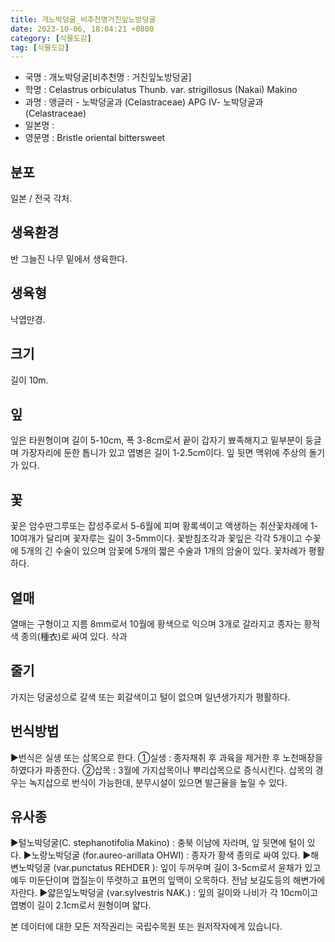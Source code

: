 ```yaml
---
title: 개노박덩굴_비추천명거친잎노방덩굴
date: 2023-10-06, 18:04:21 +0800
category: [식물도감]
tag: [식물도감]
---
```




- 국명 : 개노박덩굴[비추천명 : 거친잎노방덩굴]
- 학명 : Celastrus orbiculatus Thunb. var. strigillosus (Nakai) Makino
- 과명 : 앵글러 - 노박덩굴과 (Celastraceae) APG Ⅳ- 노박덩굴과 (Celastraceae)
- 일본명 : 
- 영문명 : Bristle oriental bittersweet


## 분포
일본 / 전국 각처.
## 생육환경
반 그늘진 나무 밑에서 생육한다.
## 생육형
낙엽만경.
## 크기
길이 10m.
## 잎
잎은 타원형이며 길이 5-10cm, 폭 3-8cm로서 끝이 갑자기 뾰족해지고 밑부분이 둥글며 가장자리에 둔한 톱니가 있고 엽병은 길이 1-2.5cm이다. 잎 뒷면 맥위에 주상의 돌기가 있다.
## 꽃
꽃은 암수딴그루또는 잡성주로서 5-6월에 피며 황록색이고 액생하는 취산꽃차례에 1-10여개가 달리며 꽃자루는 길이 3-5mm이다. 꽃받침조각과 꽃잎은 각각 5개이고 수꽃에 5개의 긴 수술이 있으며 암꽃에 5개의 짧은 수술과 1개의 암술이 있다. 꽃차례가 평활하다.
## 열매
열매는 구형이고 지름 8mm로서 10월에 황색으로 익으며 3개로 갈라지고 종자는 황적색 종의(種衣)로 싸여 있다. 삭과
## 줄기
가지는 덩굴성으로 갈색 또는 회갈색이고 털이 없으며 일년생가지가 평활하다.
## 번식방법
▶번식은 실생 또는 삽목으로 한다. ①실생 : 종자채취 후 과육을 제거한 후 노천매장을 하였다가 파종한다. ②삽목 : 3월에 가지삽목이나 뿌리삽목으로 증식시킨다. 삽목의 경우는 녹지삽으로 번식이 가능한데, 분무시설이 있으면 발근율을 높일 수 있다.
## 유사종
▶털노박덩굴(C. stephanotifolia Makino) : 충북 이남에 자라며, 잎 뒷면에 털이 있다.▶노랑노박덩굴 (for.aureo-arillata OHWI) : 종자가 황색 종의로 싸여 있다.▶해변노박덩굴 (var.punctatus REHDER ): 잎이 두꺼우며 길이 3-5cm로서 윤채가 있고 예두 미둔단이며 껍질눈이 뚜렷하고 표면의 잎맥이 오목하다. 전남 보길도등의 해변가에 자란다. ▶얇은잎노박덩굴 (var.sylvestris NAK.) : 잎의 길이와 나비가 각 10cm이고 엽병이 길이 2.1cm로서 원형이며 얇다.






본 데이터에 대한 모든 저작권리는 국립수목원 또는 원저작자에게 있습니다.
